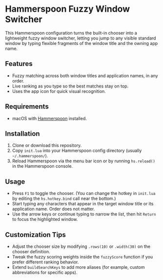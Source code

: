 # Hammerspoon Fuzzy Window Switcher

This Hammerspoon configuration turns the built-in chooser into a lightweight fuzzy window switcher, letting you jump to any visible standard window by typing flexible fragments of the window title and the owning app name.

## Features
- Fuzzy matching across both window titles and application names, in any order.
- Live ranking as you type so the best matches stay on top.
- Uses the app icon for quick visual recognition.

## Requirements
- macOS with [Hammerspoon](https://www.hammerspoon.org/) installed.

## Installation
1. Clone or download this repository.
2. Copy `init.lua` into your Hammerspoon config directory (usually `~/.hammerspoon/`).
3. Reload Hammerspoon via the menu bar icon or by running `hs.reload()` in the Hammerspoon console.

## Usage
- Press `F1` to toggle the chooser. (You can change the hotkey in `init.lua` by editing the `hs.hotkey.bind` call near the bottom.)
- Start typing any characters that appear in the target window title or its application name. Order does not matter.
- Use the arrow keys or continue typing to narrow the list, then hit `Return` to focus the highlighted window.

## Customization Tips
- Adjust the chooser size by modifying `.rows(10)` or `.width(30)` on the chooser definition.
- Tweak the fuzzy scoring weights inside the `fuzzyScore` function if you prefer different ranking behavior.
- Extend `buildSearchKeys` to add more aliases (for example, custom abbreviations for specific apps).

